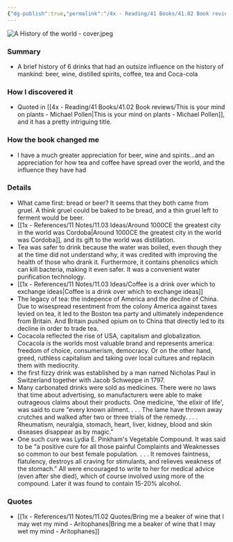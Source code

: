 ```yaml
---
{"dg-publish":true,"permalink":"/4x - Reading/41 Books/41.02 Book reviews/A history of the world in 6 glasses - Tom Standage/","title":"A history of the world in 6 glasses - Tom Standage","noteIcon":"","created":"2023-08-21T13:58:54.585+03:00","updated":"2024-02-14T20:17:41.018+03:00"}
---
```


![A History of the world - cover.jpeg](/img/user/4x%20-%20Reading/41%20Books/41.02%20Book%20reviews/A%20History%20of%20the%20world%20-%20cover.jpeg)
### Summary
- A brief history of 6 drinks that had an outsize influence on the history of mankind: beer, wine, distilled spirits, coffee, tea and Coca-cola

### How I discovered it
- Quoted in [[4x - Reading/41 Books/41.02 Book reviews/This is your mind on plants - Michael Pollen\|This is your mind on plants - Michael Pollen]], and it has a pretty intriguing title.

### How the book changed me
- I have a much greater appreciation for beer, wine and spirits...and an appreciation for how tea and coffee have spread over the world, and the influence they have had

### Details
- What came first: bread or beer? It seems that they both came from gruel. A think gruel could be baked to be bread, and a thin gruel left to ferment would be beer.
- [[1x - References/11 Notes/11.03 Ideas/Around 1000CE the greatest city in the world was Cordoba\|Around 1000CE the greatest city in the world was Cordoba]], and its gift to the world was distillation.
- Tea was safer to drink because the water was boiled, even though they at the time did not understand why, it was credited with improving the health of those who drank it. Furthermore, it contains phenolics which can kill bacteria, making it even safer. It was a convenient water purification technology.
- [[1x - References/11 Notes/11.03 Ideas/Coffee is a drink over which to exchange ideas\|Coffee is a drink over which to exchange ideas]]
- The legacy of tea: the indepence of America and the decilne of China. Due to wisespread resentment from the colony America against taxes levied on tea, it led to the Boston tea party and ultimately independence from Britain. And Britain pushed opium on to China that directly led to its decline in order to trade tea.
- Cocacola reflected the rise of USA, capitalism and globalization. Cocacola is the worlds most valuable brand and represents america: freedom of choice, consumerism, democracy. Or on the other hand, greed, ruthless capitalism and taking over local cultures and replacin them with mediocrity.
- the first fizzy drink was established by a man named Nicholas Paul in Switzerland together with Jacob Schweppe in 1797.
- Many carbonated drinks were sold as medicines. There were no laws that time about advertising, so manufacturers were able to make outrageous claims about their products. One medicine, 'the elixir of life', was said to cure "every known ailment. . . . The lame have thrown away crutches and walked after two or three trials of the remedy. . . . Rheumatism, neuralgia, stomach, heart, liver, kidney, blood and skin diseases disappear as by magic."
- One such cure was Lydia E. Pinkham's Vegetable Compound. It was said to be "a positive cure for all those painful Complaints and Weaknesses so common to our best female population. . . . It removes faintness, flatulency, destroys all craving for stimulants, and relieves weakness of the stomach." All were encouraged to write to her for medical advice (even after she died), which of course involved using more of the compound. Later it was found to contain 15-20% alcohol. 

### Quotes
- [[1x - References/11 Notes/11.02 Quotes/Bring me a beaker of wine that I may wet my mind - Aritophanes\|Bring me a beaker of wine that I may wet my mind - Aritophanes]]


